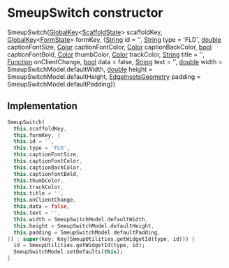 


# SmeupSwitch constructor







SmeupSwitch([GlobalKey](https://api.flutter.dev/flutter/widgets/GlobalKey-class.html)&lt;[ScaffoldState](https://api.flutter.dev/flutter/material/ScaffoldState-class.html)> scaffoldKey, [GlobalKey](https://api.flutter.dev/flutter/widgets/GlobalKey-class.html)&lt;[FormState](https://api.flutter.dev/flutter/widgets/FormState-class.html)> formKey, {[String](https://api.flutter.dev/flutter/dart-core/String-class.html) id = '', [String](https://api.flutter.dev/flutter/dart-core/String-class.html) type = 'FLD', [double](https://api.flutter.dev/flutter/dart-core/double-class.html) captionFontSize, [Color](https://api.flutter.dev/flutter/dart-ui/Color-class.html) captionFontColor, [Color](https://api.flutter.dev/flutter/dart-ui/Color-class.html) captionBackColor, [bool](https://api.flutter.dev/flutter/dart-core/bool-class.html) captionFontBold, [Color](https://api.flutter.dev/flutter/dart-ui/Color-class.html) thumbColor, [Color](https://api.flutter.dev/flutter/dart-ui/Color-class.html) trackColor, [String](https://api.flutter.dev/flutter/dart-core/String-class.html) title = '', [Function](https://api.flutter.dev/flutter/dart-core/Function-class.html) onClientChange, [bool](https://api.flutter.dev/flutter/dart-core/bool-class.html) data = false, [String](https://api.flutter.dev/flutter/dart-core/String-class.html) text = '', [double](https://api.flutter.dev/flutter/dart-core/double-class.html) width = SmeupSwitchModel.defaultWidth, [double](https://api.flutter.dev/flutter/dart-core/double-class.html) height = SmeupSwitchModel.defaultHeight, [EdgeInsetsGeometry](https://api.flutter.dev/flutter/painting/EdgeInsetsGeometry-class.html) padding = SmeupSwitchModel.defaultPadding})





## Implementation

```dart
SmeupSwitch(
  this.scaffoldKey,
  this.formKey, {
  this.id = '',
  this.type = 'FLD',
  this.captionFontSize,
  this.captionFontColor,
  this.captionBackColor,
  this.captionFontBold,
  this.thumbColor,
  this.trackColor,
  this.title = '',
  this.onClientChange,
  this.data = false,
  this.text = '',
  this.width = SmeupSwitchModel.defaultWidth,
  this.height = SmeupSwitchModel.defaultHeight,
  this.padding = SmeupSwitchModel.defaultPadding,
}) : super(key: Key(SmeupUtilities.getWidgetId(type, id))) {
  id = SmeupUtilities.getWidgetId(type, id);
  SmeupSwitchModel.setDefaults(this);
}
```







